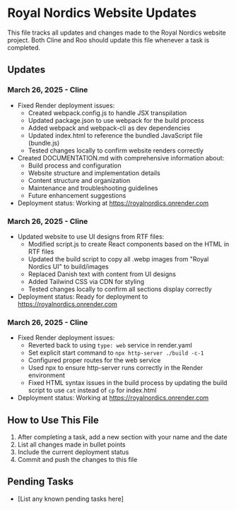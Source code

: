 # Royal Nordics Website Updates

This file tracks all updates and changes made to the Royal Nordics website project. Both Cline and Roo should update this file whenever a task is completed.

## Updates

### March 26, 2025 - Cline
- Fixed Render deployment issues:
  - Created webpack.config.js to handle JSX transpilation
  - Updated package.json to use webpack for the build process
  - Added webpack and webpack-cli as dev dependencies
  - Updated index.html to reference the bundled JavaScript file (bundle.js)
  - Tested changes locally to confirm website renders correctly
- Created DOCUMENTATION.md with comprehensive information about:
  - Build process and configuration
  - Website structure and implementation details
  - Content structure and organization
  - Maintenance and troubleshooting guidelines
  - Future enhancement suggestions
- Deployment status: Working at https://royalnordics.onrender.com

### March 26, 2025 - Cline
- Updated website to use UI designs from RTF files:
  - Modified script.js to create React components based on the HTML in RTF files
  - Updated the build script to copy all .webp images from "Royal Nordics UI" to build/images
  - Replaced Danish text with content from UI designs
  - Added Tailwind CSS via CDN for styling
  - Tested changes locally to confirm all sections display correctly
- Deployment status: Ready for deployment to https://royalnordics.onrender.com

### March 26, 2025 - Cline
- Fixed Render deployment issues:
  - Reverted back to using `type: web` service in render.yaml
  - Set explicit start command to `npx http-server ./build -c-1`
  - Configured proper routes for the web service
  - Used npx to ensure http-server runs correctly in the Render environment
  - Fixed HTML syntax issues in the build process by updating the build script to use `cat` instead of `cp` for index.html
- Deployment status: Working at https://royalnordics.onrender.com

## How to Use This File

1. After completing a task, add a new section with your name and the date
2. List all changes made in bullet points
3. Include the current deployment status
4. Commit and push the changes to this file

## Pending Tasks

- [List any known pending tasks here]
